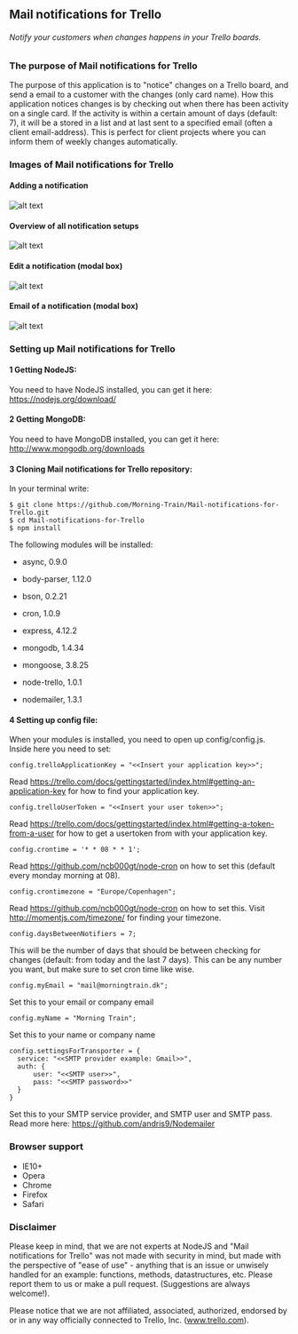 ## Mail notifications for Trello
###### Notify your customers when changes happens in your Trello boards.

### The purpose of Mail notifications for Trello
The purpose of this application is to "notice" changes on a Trello
board, and send a email to a customer with the changes (only card name).
How this application notices changes is by checking out when there
has been activity on a single card. If the activity is within a
certain amount of days (default: 7), it will be a stored in a list and
at last sent to a specified email (often a client email-address). This is perfect for client projects where you can inform them of weekly changes automatically.

### Images of Mail notifications for Trello
#### Adding a notification
![alt text](https://morningtrain.dk/img/MailNotifier3.png "Add Notifier Overview")
#### Overview of all notification setups
![alt text](https://morningtrain.dk/img/MailNotifier1.png "All Notifiers Overview")
#### Edit a notification (modal box)
![alt text](https://morningtrain.dk/img/MailNotifier2.png "Edit Notifier Modal box")
#### Email of a notification (modal box)
![alt text](https://morningtrain.dk/img/MailNotifier4.png "Email of Notification")

### Setting up Mail notifications for Trello
#### 1 Getting NodeJS:
You need to have NodeJS installed, you can get it here:
https://nodejs.org/download/

#### 2 Getting MongoDB:
You need to have MongoDB installed, you can get it here:
http://www.mongodb.org/downloads

#### 3 Cloning Mail notifications for Trello repository:
In your terminal write:


    $ git clone https://github.com/Morning-Train/Mail-notifications-for-Trello.git
    $ cd Mail-notifications-for-Trello
    $ npm install


The following modules will be installed:

- async, 0.9.0

- body-parser, 1.12.0

- bson, 0.2.21

- cron, 1.0.9

- express, 4.12.2

- mongodb, 1.4.34

- mongoose, 3.8.25

- node-trello, 1.0.1

- nodemailer, 1.3.1

#### 4 Setting up config file:
When your modules is installed, you need to open up config/config.js.
Inside here you need to set:

    config.trelloApplicationKey = "<<Insert your application key>>";
Read https://trello.com/docs/gettingstarted/index.html#getting-an-application-key for how to find your application key.



    config.trelloUserToken = "<<Insert your user token>>";
Read https://trello.com/docs/gettingstarted/index.html#getting-a-token-from-a-user for how to get a usertoken from with your application key.



	config.crontime = '* * 08 * * 1';
Read https://github.com/ncb000gt/node-cron on how to set this (default every monday morning at 08).



	config.crontimezone = "Europe/Copenhagen";
Read https://github.com/ncb000gt/node-cron on how to set this.
Visit http://momentjs.com/timezone/ for finding your timezone.


	config.daysBetweenNotifiers = 7;
This will be the number of days that should be between checking for changes (default: from today and the last 7 days). This can be any number you want, but make sure to set cron time like wise.



	config.myEmail = "mail@morningtrain.dk";
Set this to your email or company email



	config.myName = "Morning Train";
Set this to your name or company name



	config.settingsForTransporter = {
	  service: "<<SMTP provider example: Gmail>>",
	  auth: {
	      user: "<<SMTP user>>",
	      pass: "<<SMTP password>>"
	  }
	}
Set this to your SMTP service provider, and SMTP user and SMTP pass. Read more here: https://github.com/andris9/Nodemailer

### Browser support

- IE10+
- Opera
- Chrome
- Firefox
- Safari

### Disclaimer
Please keep in mind, that we are not experts at NodeJS and "Mail notifications for Trello"
was not made with security in mind, but made with the perspective of
"ease of use" - anything that is an issue or unwisely handled for an
example: functions, methods, datastructures, etc. Please report them
to us or make a pull request. (Suggestions are always welcome!).

Please notice that we are not affiliated, associated, authorized, endorsed by or in any way officially connected to Trello, Inc. (www.trello.com).
